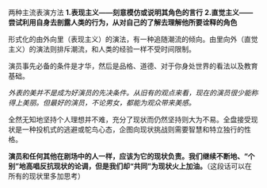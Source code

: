 两种主流表演方法
**1.表现主义——刻意模仿或说明其角色的言行**
**2.直觉主义——尝试利用自身去剖露人类的行为，从对自己的了解去理解他所要诠释的角色**


形式化的由外向里（表现主义）的演法，有一种追随潮流的倾向。由里向外（直觉主义）的演法则排斥潮流，和人类的经验一样不受时间限制。

演员事先必备的条件是才华，然后是品格、道德、对于你身处世界的看法以及教育基础。

*外表的美并不是成为好演员的先决条件。从旧有的观点来看，现在的演员很少能称得上美丽。但最好的演员，不论男女，都能为观众带来美感。*

全然无知地坚持个人理想并不难，充分了现状而仍然坚持则大为不易。全盘接受现状是一种投机式的逃避或鸵鸟心态，企图向现状挑战则需要智慧和特立独行的性格。

**演员和任何其他在剧场中的人一样，应该为它的现状负责。我们继续不断地、“个别”地高唱反抗现状的论调，但是我们却“共同”为现状火上加油。**（这段话可以在所有的现状里多加思考）


